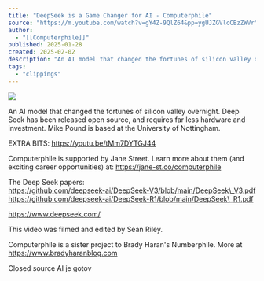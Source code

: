 ```yaml
---
title: "DeepSeek is a Game Changer for AI - Computerphile"
source: "https://m.youtube.com/watch?v=gY4Z-9QlZ64&pp=ygUJZGVlcCBzZWVr"
author:
  - "[[Computerphile]]"
published: 2025-01-28
created: 2025-02-02
description: "An AI model that changed the fortunes of silicon valley overnight. Deep Seek has been released open source, and requires far less hardware and investment. Mike Pound is based at the University of Nott"
tags:
  - "clippings"
---
```

![](https://www.youtube.com/watch?v=gY4Z-9QlZ64)  

An AI model that changed the fortunes of silicon valley overnight. Deep Seek has been released open source, and requires far less hardware and investment. Mike Pound is based at the University of Nottingham.  
  
EXTRA BITS: https://youtu.be/tMm7DYTGJ44  
  
Computerphile is supported by Jane Street. Learn more about them (and exciting career opportunities) at: https://jane-st.co/computerphile  
  
The Deep Seek papers:  
https://github.com/deepseek-ai/DeepSeek-V3/blob/main/DeepSeek\_V3.pdf  
https://github.com/deepseek-ai/DeepSeek-R1/blob/main/DeepSeek\_R1.pdf  
  
https://www.deepseek.com/  
  
This video was filmed and edited by Sean Riley.  
  
Computerphile is a sister project to Brady Haran's Numberphile. More at https://www.bradyharanblog.com

Closed source AI je gotov 

